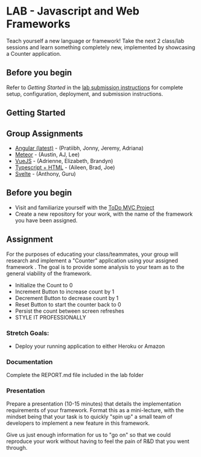# LAB - Javascript and Web Frameworks

 Teach yourself a new language or framework! Take the next 2 class/lab sessions and learn something completely new, implemented by showcasing a Counter application.


## Before you begin
Refer to *Getting Started*  in the [lab submission instructions](../../../reference/submission-instructions/labs/README.md) for complete setup, configuration, deployment, and submission instructions.

## Getting Started

## Group Assignments
* [Angular (latest)](https://angularjs.org/) - (Pratiibh, Jonny, Jeremy, Adriana)
* [Meteor](https://www.meteor.com/) - (Austin, AJ, Lee)
* [VueJS](https://vuejs.org/) - (Adrienne, Elizabeth, Brandyn)
* [Typescript + HTML](https://www.typescriptlang.org/) - (Aileen, Brad, Joe)
* [Svelte](https://svelte.dev/) - (Anthony, Guru)

## Before you begin
* Visit and familiarize yourself with the [ToDo MVC Project](http://todomvc.com)
* Create a new repository for your work, with the name of the framework you have been assigned.

## Assignment
For the purposes of educating your class/teammates, your group will research and implement a "Counter" application using your assigned framework . The goal is to provide some analysis to your team as to the general viability of the framework.

* Initialize the Count to 0
* Increment Button to increase count by 1
* Decrement Button to decrease count by 1
* Reset Button to start the counter back to 0
* Persist the count between screen refreshes
* STYLE IT PROFESSIONALLY

### Stretch Goals:
* Deploy your running application to either Heroku or Amazon

###  Documentation
Complete the REPORT.md file included in the lab folder

### Presentation
Prepare a presentation (10-15 minutes) that details the implementation requirements of your framework. Format this as a mini-lecture, with the mindset being that your task is to quickly "spin up" a small team of developers to implement a new feature in this framework.

Give us just enough information for us to "go on" so that we could reproduce your work without having to feel the pain of R&D that you went through.
